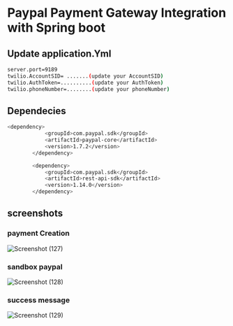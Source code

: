 
# Paypal Payment Gateway Integration with Spring boot




## Update application.Yml
```bash
server.port=9189
twilio.AccountSID= .......(update your AccountSID)
twilio.AuthToken=..........(update your AuthToken)
twilio.phoneNumber=........(update your phoneNumber)
```
## Dependecies
```bash
<dependency>
			<groupId>com.paypal.sdk</groupId>
			<artifactId>paypal-core</artifactId>
			<version>1.7.2</version>
		</dependency>

		<dependency>
			<groupId>com.paypal.sdk</groupId>
			<artifactId>rest-api-sdk</artifactId>
			<version>1.14.0</version>
		</dependency>
 ```

## screenshots

### payment Creation
![Screenshot (127)](https://github.com/HariPoudel49/Paypal-Payment-Gateway-Integration-with-Spring-Boot/assets/85866119/3379203e-7bc5-4201-a383-1b675e264a10)

### sandbox paypal
![Screenshot (128)](https://github.com/HariPoudel49/Paypal-Payment-Gateway-Integration-with-Spring-Boot/assets/85866119/29e693e8-ad4c-418c-81d0-26ecaf84e1fc)

### success message
![Screenshot (129)](https://github.com/HariPoudel49/Paypal-Payment-Gateway-Integration-with-Spring-Boot/assets/85866119/045c9eb3-c401-429c-bc8d-97e9e5b00dc7)

